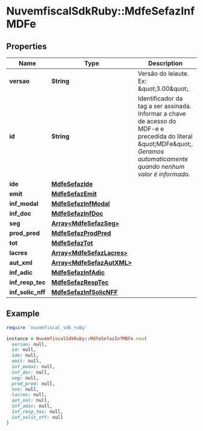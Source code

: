 # NuvemfiscalSdkRuby::MdfeSefazInfMDFe

## Properties

| Name | Type | Description | Notes |
| ---- | ---- | ----------- | ----- |
| **versao** | **String** | Versão do leiaute.  Ex: \&quot;3.00\&quot;. |  |
| **id** | **String** | Identificador da tag a ser assinada.  Informar a chave de acesso do MDF-e e precedida do literal \&quot;MDFe\&quot;.    *Geramos automaticamente quando nenhum valor é informado.* | [optional] |
| **ide** | [**MdfeSefazIde**](MdfeSefazIde.md) |  |  |
| **emit** | [**MdfeSefazEmit**](MdfeSefazEmit.md) |  |  |
| **inf_modal** | [**MdfeSefazInfModal**](MdfeSefazInfModal.md) |  |  |
| **inf_doc** | [**MdfeSefazInfDoc**](MdfeSefazInfDoc.md) |  |  |
| **seg** | [**Array&lt;MdfeSefazSeg&gt;**](MdfeSefazSeg.md) |  | [optional] |
| **prod_pred** | [**MdfeSefazProdPred**](MdfeSefazProdPred.md) |  | [optional] |
| **tot** | [**MdfeSefazTot**](MdfeSefazTot.md) |  |  |
| **lacres** | [**Array&lt;MdfeSefazLacres&gt;**](MdfeSefazLacres.md) |  | [optional] |
| **aut_xml** | [**Array&lt;MdfeSefazAutXML&gt;**](MdfeSefazAutXML.md) |  | [optional] |
| **inf_adic** | [**MdfeSefazInfAdic**](MdfeSefazInfAdic.md) |  | [optional] |
| **inf_resp_tec** | [**MdfeSefazRespTec**](MdfeSefazRespTec.md) |  | [optional] |
| **inf_solic_nff** | [**MdfeSefazInfSolicNFF**](MdfeSefazInfSolicNFF.md) |  | [optional] |

## Example

```ruby
require 'nuvemfiscal_sdk_ruby'

instance = NuvemfiscalSdkRuby::MdfeSefazInfMDFe.new(
  versao: null,
  id: null,
  ide: null,
  emit: null,
  inf_modal: null,
  inf_doc: null,
  seg: null,
  prod_pred: null,
  tot: null,
  lacres: null,
  aut_xml: null,
  inf_adic: null,
  inf_resp_tec: null,
  inf_solic_nff: null
)
```

